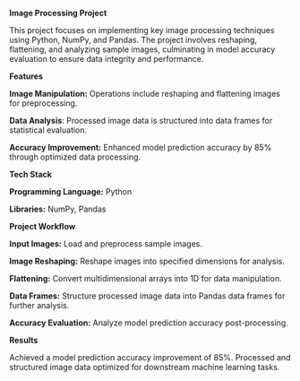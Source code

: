 **Image Processing Project**

This project focuses on implementing key image processing techniques using Python, NumPy, and Pandas. The project involves reshaping, flattening, and analyzing sample images, culminating in model accuracy evaluation to ensure data integrity and performance.

**Features**

**Image Manipulation:** 
Operations include reshaping and flattening images for preprocessing.

**Data Analysis**: 
Processed image data is structured into data frames for statistical evaluation.

**Accuracy Improvement:** 
Enhanced model prediction accuracy by 85% through optimized data processing.

**Tech Stack**

**Programming Language:** Python

**Libraries:** NumPy, Pandas

**Project Workflow**

**Input Images:** 
Load and preprocess sample images.

**Image Reshaping:**
Reshape images into specified dimensions for analysis.

**Flattening:**
Convert multidimensional arrays into 1D for data manipulation.

**Data Frames:**
Structure processed image data into Pandas data frames for further analysis.

**Accuracy Evaluation:** 
Analyze model prediction accuracy post-processing.

**Results**

Achieved a model prediction accuracy improvement of 85%.
Processed and structured image data optimized for downstream machine learning tasks.
